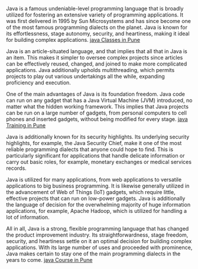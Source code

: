 Java is a famous undeniable-level programming language that is broadly utilized for fostering an extensive variety of programming applications. It was first delivered in 1995 by Sun Microsystems and has since become one of the most famous programming dialects on the planet. Java is known for its effortlessness, stage autonomy, security, and heartiness, making it ideal for building complex applications. <a href="https://www.sevenmentor.com/java-training-classes-in-pune.php">java Classes in Pune</a>




Java is an article-situated language, and that implies that all that in Java is an item. This makes it simpler to oversee complex projects since articles can be effectively reused, changed, and joined to make more complicated applications. Java additionally upholds multithreading, which permits projects to play out various undertakings all the while, expanding proficiency and execution.

One of the main advantages of Java is its foundation freedom. Java code can run on any gadget that has a Java Virtual Machine (JVM) introduced, no matter what the hidden working framework. This implies that Java projects can be run on a large number of gadgets, from personal computers to cell phones and inserted gadgets, without being modified for every stage. <a href="https://www.sevenmentor.com/java-training-classes-in-pune.php">java Training in Pune</a>




Java is additionally known for its security highlights. Its underlying security highlights, for example, the Java Security Chief, make it one of the most reliable programming dialects that anyone could hope to find. This is particularly significant for applications that handle delicate information or carry out basic roles, for example, monetary exchanges or medical services records.

Java is utilized for many applications, from web applications to versatile applications to big business programming. It is likewise generally utilized in the advancement of Web of Things (IoT) gadgets, which require little, effective projects that can run on low-power gadgets. Java is additionally the language of decision for the overwhelming majority of huge information applications, for example, Apache Hadoop, which is utilized for handling a lot of information.

All in all, Java is a strong, flexible programming language that has changed the product improvement industry. Its straightforwardness, stage freedom, security, and heartiness settle on it an optimal decision for building complex applications. With its large number of uses and proceeded with prominence, Java makes certain to stay one of the main programming dialects in the years to come. <a href="https://www.sevenmentor.com/java-training-classes-in-pune.php">java Course in Pune</a>


